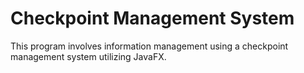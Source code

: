 # Checkpoint Management System
 This program involves information management using a checkpoint management system utilizing JavaFX.
